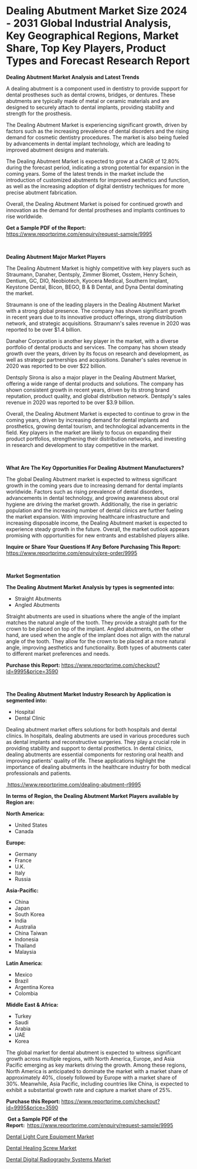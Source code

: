 <p><h1>Dealing Abutment Market Size 2024 - 2031 Global Industrial Analysis, Key Geographical Regions, Market Share, Top Key Players, Product Types and Forecast Research Report</h1></p><p><strong>Dealing Abutment Market Analysis and Latest Trends</strong></p>
<p><p>A dealing abutment is a component used in dentistry to provide support for dental prostheses such as dental crowns, bridges, or dentures. These abutments are typically made of metal or ceramic materials and are designed to securely attach to dental implants, providing stability and strength for the prosthesis.</p><p>The Dealing Abutment Market is experiencing significant growth, driven by factors such as the increasing prevalence of dental disorders and the rising demand for cosmetic dentistry procedures. The market is also being fueled by advancements in dental implant technology, which are leading to improved abutment designs and materials.</p><p>The Dealing Abutment Market is expected to grow at a CAGR of 12.80% during the forecast period, indicating a strong potential for expansion in the coming years. Some of the latest trends in the market include the introduction of customized abutments for improved aesthetics and function, as well as the increasing adoption of digital dentistry techniques for more precise abutment fabrication.</p><p>Overall, the Dealing Abutment Market is poised for continued growth and innovation as the demand for dental prostheses and implants continues to rise worldwide.</p></p>
<p><strong>Get a Sample PDF of the Report:&nbsp;</strong> <a href="https://www.reportprime.com/enquiry/request-sample/9995">https://www.reportprime.com/enquiry/request-sample/9995</a></p>
<p>&nbsp;</p>
<p><strong>Dealing Abutment Major Market Players</strong></p>
<p><p>The Dealing Abutment Market is highly competitive with key players such as Straumann, Danaher, Dentsply, Zimmer Biomet, Osstem, Henry Schein, Dentium, GC, DIO, Neobiotech, Kyocera Medical, Southern Implant, Keystone Dental, Bicon, BEGO, B & B Dental, and Dyna Dental dominating the market.</p><p>Straumann is one of the leading players in the Dealing Abutment Market with a strong global presence. The company has shown significant growth in recent years due to its innovative product offerings, strong distribution network, and strategic acquisitions. Straumann's sales revenue in 2020 was reported to be over $1.4 billion.</p><p>Danaher Corporation is another key player in the market, with a diverse portfolio of dental products and services. The company has shown steady growth over the years, driven by its focus on research and development, as well as strategic partnerships and acquisitions. Danaher's sales revenue in 2020 was reported to be over $22 billion.</p><p>Dentsply Sirona is also a major player in the Dealing Abutment Market, offering a wide range of dental products and solutions. The company has shown consistent growth in recent years, driven by its strong brand reputation, product quality, and global distribution network. Dentsply's sales revenue in 2020 was reported to be over $3.9 billion.</p><p>Overall, the Dealing Abutment Market is expected to continue to grow in the coming years, driven by increasing demand for dental implants and prosthetics, growing dental tourism, and technological advancements in the field. Key players in the market are likely to focus on expanding their product portfolios, strengthening their distribution networks, and investing in research and development to stay competitive in the market.</p></p>
<p>&nbsp;</p>
<p><strong>What Are The Key Opportunities For Dealing Abutment Manufacturers?</strong></p>
<p><p>The global Dealing Abutment market is expected to witness significant growth in the coming years due to increasing demand for dental implants worldwide. Factors such as rising prevalence of dental disorders, advancements in dental technology, and growing awareness about oral hygiene are driving the market growth. Additionally, the rise in geriatric population and the increasing number of dental clinics are further fueling the market expansion. With improving healthcare infrastructure and increasing disposable income, the Dealing Abutment market is expected to experience steady growth in the future. Overall, the market outlook appears promising with opportunities for new entrants and established players alike.</p></p>
<p><strong>Inquire or Share Your Questions If Any Before Purchasing This Report:</strong> <a href="https://www.reportprime.com/enquiry/pre-order/9995">https://www.reportprime.com/enquiry/pre-order/9995</a></p>
<p>&nbsp;</p>
<p><strong>Market Segmentation</strong></p>
<p><strong>The Dealing Abutment Market Analysis by types is segmented into:</strong></p>
<p><ul><li>Straight Abutments</li><li>Angled Abutments</li></ul></p>
<p><p>Straight abutments are used in situations where the angle of the implant matches the natural angle of the tooth. They provide a straight path for the crown to be placed on top of the implant. Angled abutments, on the other hand, are used when the angle of the implant does not align with the natural angle of the tooth. They allow for the crown to be placed at a more natural angle, improving aesthetics and functionality. Both types of abutments cater to different market preferences and needs.</p></p>
<p><strong>Purchase this Report:&nbsp;</strong><a href="https://www.reportprime.com/checkout?id=9995&price=3590">https://www.reportprime.com/checkout?id=9995&price=3590</a></p>
<p>&nbsp;</p>
<p><strong>The Dealing Abutment Market Industry Research by Application is segmented into:</strong></p>
<p><ul><li>Hospital</li><li>Dental Clinic</li></ul></p>
<p><p>Dealing abutment market offers solutions for both hospitals and dental clinics. In hospitals, dealing abutments are used in various procedures such as dental implants and reconstructive surgeries. They play a crucial role in providing stability and support to dental prosthetics. In dental clinics, dealing abutments are essential components for restoring oral health and improving patients' quality of life. These applications highlight the importance of dealing abutments in the healthcare industry for both medical professionals and patients.</p></p>
<p><a href="https://www.reportprime.com/dealing-abutment-r9995">&nbsp;https://www.reportprime.com/dealing-abutment-r9995</a></p>
<p><strong>In terms of Region, the Dealing Abutment Market Players available by Region are:</strong></p>
<p>
    <p> <strong> North America: </strong>
        <ul>
            <li>United States</li>
            <li>Canada</li>
        </ul>
        </p> 
    <p> <strong> Europe: </strong>
        <ul>
            <li>Germany</li>
            <li>France</li>
            <li>U.K.</li>
            <li>Italy</li>
            <li>Russia</li>
        </ul>
        </p> 
    <p> <strong> Asia-Pacific: </strong>
        <ul>
            <li>China</li>
            <li>Japan</li>
            <li>South Korea</li>
            <li>India</li>
            <li>Australia</li>
            <li>China Taiwan</li>
            <li>Indonesia</li>
            <li>Thailand</li>
            <li>Malaysia</li>
        </ul>
        </p> 
    <p> <strong> Latin America: </strong>
        <ul>
            <li>Mexico</li>
            <li>Brazil</li>
            <li>Argentina Korea</li>
            <li>Colombia</li>
        </ul>
        </p> 
    <p> <strong> Middle East & Africa: </strong>
        <ul>
            <li>Turkey</li>
            <li>Saudi</li>
            <li>Arabia</li>
            <li>UAE</li>
            <li>Korea</li>
        </ul>
    </p>
    </p>
<p><p>The global market for dental abutment is expected to witness significant growth across multiple regions, with North America, Europe, and Asia Pacific emerging as key markets driving the growth. Among these regions, North America is anticipated to dominate the market with a market share of approximately 40%, closely followed by Europe with a market share of 30%. Meanwhile, Asia Pacific, including countries like China, is expected to exhibit a substantial growth rate and capture a market share of 25%.</p></p>
<p><strong>Purchase this Report: </strong><a href="https://www.reportprime.com/checkout?id=9995&price=3590">https://www.reportprime.com/checkout?id=9995&price=3590</a></p>
<p>&nbsp;<strong>Get a Sample PDF of the Report:&nbsp;&nbsp;</strong><a href="https://www.reportprime.com/enquiry/request-sample/9995">https://www.reportprime.com/enquiry/request-sample/9995</a></p>
<p><strong></strong></p>
<p><p><a href="https://github.com/jnzzvtbl92/Market-Research-Report-List-1/blob/main/dental-light-cure-equipment-market.md">Dental Light Cure Equipment Market</a></p><p><a href="https://github.com/jhonangga41/Market-Research-Report-List-1/blob/main/dental-healing-screw-market.md">Dental Healing Screw Market</a></p><p><a href="https://github.com/Seman3302/Market-Research-Report-List-1/blob/main/dental-digital-radiography-systems-market.md">Dental Digital Radiography Systems Market</a></p></p>